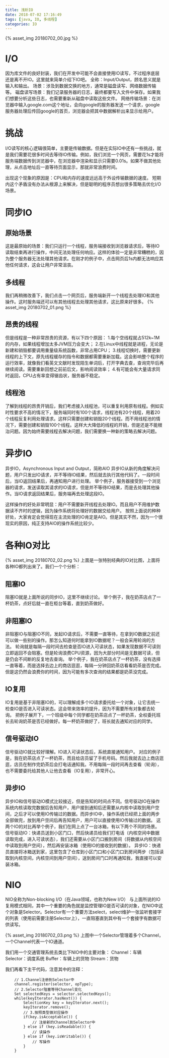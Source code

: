 ```yaml
---
title: 浅析IO
date: 2018-07-02 17:16:49
tags: [java, IO, 多线程]
categories: IO
---
```


{% asset_img 20180702_00.jpg  %}

# I/O
因为库文件的良好封装，我们在开发中可能不会直接使用IO读写，不过程序底层还是离不开IO。这里就来简单介绍下IO吧。
全称：Input/Output，顾名思义就是输入和输出。
场景：涉及到数据交换的地方，通常是磁盘读写、网络数据传输等。
磁盘读写场景：我们记录服务器的日志，最终都要写入文件中保存。如果我们想要分析这些日志，也需要重新从磁盘中读取这些文件。
网络传输场景：在浏览器中输入google.com这个地址，会向google的服务器发送一个请求，google服务器处理后传回google的首页，浏览器会把其中数据解析出来显示给用户。

# 挑战
I/O读写的核心逻辑很简单，主要是传输数据。但是在实际IO中还有一些挑战，就是我们需要花很多时间去等待IO传输。例如，我们浏览一个网页，需要花1s才能将服务端数据传到浏览器中，在浏览器中渲染和显示只需要0.01s。如果不做其他处理，从点击地址后一直等待页面显示，那就非常浪费时间。

出现这个现象的原因是：CPU和内存的速度远远高于外设传输数据的速度。
短期内这个矛盾没有办法从根源上来解决，但是聪明的程序员想出很多策略去优化I/O场景。

# 同步IO
## 原始场景
这是最原始的场景：我们只运行一个线程，服务端接收到浏览器请求后，等待IO读取结束再进行操作，中间无法处理任何响应。这样的体验一定是非常糟糕的，因为整个服务器无法处理其他请求。在刚才的例子中，点击网页后1s内都无法响应其他任何请求，这会让用户非常沮丧。

## 多线程
我们再稍微改善下，我们点击一个网页后，服务端新开一个线程去处理IO和其他操作。这时服务端还可以有其他线程去处理其他请求，这比原来好很多。
{% asset_img 20180702_01.png  %}

## 昂贵的线程
但是线程是一种非常昂贵的资源，有以下四个原因：
1.每个空线程就占512k~1M的内存，如果线程增加太多JVM压力会变大；
2.在Linux中线程就是进程，无论是新建和销毁都要调用重量级系统函数，非常占用CPU；
3.线程切换时，需要更新线程的上下文，原先线程缓存的指令和数据都需要重新加载。这会影响整个程序的运行效率，就像我们看英文文献时发现陌生单词后，打开字典去查，查询完毕后再继续阅读。需要重新回想之前前后文，影响阅读效率；
4.有可能会有大量请求同时返回，CPU占有率变得锯齿状，服务器不稳定。

## 线程池
了解到线程的昂贵开销后，我们考虑接入线程池，可以重复利用原有线程。例如实时性要求不高的情况下，服务端同时有100个请求，线程池有20个线程，用着20个线程反复利用处理请求。这样只需要创建和销毁20个线程。而不用线程池的情况下，需要创建和销毁100个线程。这样大大降低的线程的开销，但是还是不能根治问题。因为始终需要线程去解决问题，我们需要换一种新的策略去解决问题。

# 异步IO
异步IO，Asynchronous Input and Output，简称AIO
异步IO从新的角度解决问题，用户只发出IO请求，并不等待IO结果，然后就去执行其他代码了。一段时间后，当IO返回结果后，再通知用户进行处理。
举个例子，服务器接受到一个浏览器的请求，发送读取其请求的IO请求，但是并不等待IO结果，而是去处理其他操作。当IO请求返回结果后，服务端再去处理这段IO。

这样操作的好处非常明显：用户不需要新开线程去处理IO。而且用户不用维护数据读不齐时的逻辑，因为操作系统将处理好的数据交给用户。
按照上面说的种种好处，大家肯定会觉得现在主流处理的IO肯定是AIO。但是其实不然，因为一个很现实的原因，纯正支持AIO的操作系统比较少。

# 各种IO对比
{% asset_img 20180702_02.png  %}
上面是一张特别经典的IO对比图，上面将各种IO都列出来了。我们一个个分析：

## 阻塞IO
阻塞IO就是上面所说的同步IO，这里不继续讨论。
举个例子，我在奶茶店点了一杯奶茶，点好后就一直在柜台等着，直到奶茶做好。

## 非阻塞IO
非阻塞IO与阻塞IO不同，发起IO请求后，不需要一直等待，在拿到IO数据之前还可以做一些别的操作。那怎么知道何时能拿到IO数据呢？一般会采用轮询的方法。
轮询就是每隔一段时间去检查是否IO进入可读状态，如果发现数据不可读则立即返回不会阻塞。但是轮询浪费CPU资源，因为大部分时间是无数据可读，但是仍会不间断的反复地去查询。
举个例子，我在奶茶店点了一杯奶茶，没有选择一直等着，而是选择去边上的商店逛逛，每隔一分钟回奶茶店看看奶茶是否完成。但是这仍然会浪费你的时间，因为可能有多次查询的结果都是奶茶没完成。

## IO复用
IO复用是基于非阻塞IO的，可以理解成多个IO请求委托给一个对象，让它去统一检查IO是否进入可读状态。这会带来效率的提升，因为不需要所有对象都去轮询。
把例子展开下，一个班级中每个同学都在奶茶店点了一杯奶茶，全权委托班长去轮询奶茶是否已经做好。每一杯奶茶做好了，班长就去通知对应的同学。

## 信号驱动IO
信号驱动IO就比较好理解。IO进入可读状态后，系统直接通知用户。
对应的例子是，我在奶茶店点了一杯奶茶，而且给店员留了手机号码。然后我就去边上商店逛逛，店员在制作完奶茶后会打电话通知我。不用每隔一段时间再去查看（轮询），也不需要委托给其他人让他去查看（IO复用），非常开心。

## 异步IO
异步IO和信号驱动IO模式比较接近，但是告知的时间点不同。信号驱动IO在操作系统内核读取完数据后告知用户，用户接到通知后还需要从内核中读取到用户空间，之后才可以使用IO传输过的数据。而异步IO中，操作系统已经把上面的两步全部做完，放到用户空间后再告知用户，用户可以直接使用IO传输过的数据。
这两个IO的对比再举个例子，我们在网上点了一台冰箱，有以下两个不同的场景。
信号驱动IO：快递员送到小区门口，然后快递员给我们打电话（内核空间中数据读取完成，进入可读状态），我们还需要从小区门口搬到房间（将数据从内核空间中读取到用户空间），然后再安装冰箱（使用IO的接收到的数据）。
异步IO：快递员直接将冰箱送到家，这里包含了仓库到小区门口和小区门口到房间两步（包括读取到内核空间，内核空间到用户空间），送到房间门口时再通知我，我直接可以安装冰箱。

# NIO
NIO全称为Non-blocking I/O（在Java领域，也称为New I/O）
与上面所说的IO复用模式相同，其中一个重要的角色就是监控管理IO是否可读的对象，在NIO中这个对象是Selector。Selector有一个重要方法select，select维护一张监听套接字的列表（使用前需要注册Selector上），一直阻塞直到其中有一个套接字有数据可供读写。

{% asset_img 20180702_03.png  %}
上图中一个Selector管理着多个Channel，一个Channel代表一个IO通道。

我们用一个交通管理系统去类比下NIO中的主要对象：
Channel：车辆
Selector：调度系统
Buffer：车辆上的货物
Stream：货物

我们再看下主干代码，注意其中的注释：

```
    // 1.Channel注册到Selector中
    channel.register(selector, opType);
    // 2.Selector阻塞等待Channel变化
    Set selectedKeys = selector.selectedKeys();
    while(keyIterator.hasNext()) {
        SelectionKey key = keyIterator.next();
        keyIterator.remove();
        // 3.按照类型做对应操作
        if(key.isAcceptable()) {
            // 注册新的Channel到Selector中
        } else if (key.isReadable()) {
            // 读操作
        } else if (key.isWritable()) {
            // 写操作
        }
    }
```

